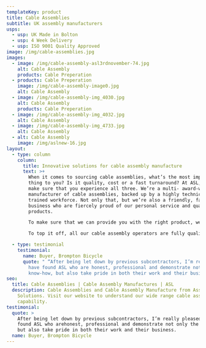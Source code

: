 ```yaml
---
templateKey: product
title: Cable Assemblies
subtitle: UK assembly manufacturers
usps:
  - usp: UK Made in Bolton
  - usp: 4 Week Delivery
  - usp: ISO 9001 Quality Approved
image: /img/cable-assemblies.jpg
images:
  - image: /img/cable-assembly-asl3rdnovember-74.jpg
    alt: Cable Assembly
    products: Cable Preperation
  - products: Cable Preperation
    image: /img/cable-assembly-image0.jpg
    alt: Cable Assembly
  - image: /img/cable-assembly-img_4030.jpg
    alt: Cable Assembly
    products: Cable Preperation
  - image: /img/cable-assembly-img_4032.jpg
    alt: Cable Assembly
  - image: /img/cable-assembly-img_4733.jpg
    alt: Cable Assembly
  - alt: Cable Assembly
    image: /img/aslnew-16.jpg
layout:
  - type: column
    column:
      title: Innovative solutions for cable assembly manufacture
      text: >+
        When it comes to sourcing cable assemblies, what’s the most important
        thing to you? Is it quality, cost or a fast turnaround? At ASL, we’ll
        make sure that you experience all three. We’re a multi- award-winning
        manufacturer of cable assemblies, backed up by a highly technically
        trained workforce. Not only that, but we’re also a friendly, family-run
        business who are fiercely proud of our personal service and quality
        products.

        To make sure that we can provide you with the right product, we believe in establishing truly personal relationships with our clients, so you know that you have people you trust on your side.

        To top it off, all our cable assembly operators are fully qualified to IPC A-620. This is the certification for the requirements and acceptance of cable assembly and wire loom assemblies.

  - type: testimonial
    testimonial:
      name: Buyer, Brompton Bicycle
      quote: " “After being let down by previous subcontractors, I’m really pleased to
        have found ASL who are honest, professional and demonstrate not only the
        know-how, but also take pride in both their work and their business.”"
seo:
  title: Cable Assemblies | Cable Assembly Manufactures | ASL
  description: Cable Assemblies and Cable Assembly Manufacture from Assembly
    Solutions. Visit our website to understand our wide range cable assembly
    capability.
testimonial:
  quote: >
    After being let down by previous subcontractors, I’m really pleased to have
    found ASL who arehonest, professional and demonstrate not only the know-how,
    but also take pride in both their work and their business.
  name: Buyer, Brompton Bicycle
---
```

